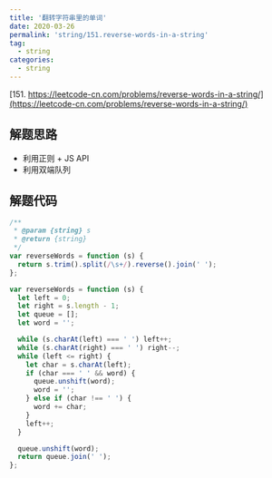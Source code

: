 ```yaml
---
title: '翻转字符串里的单词'
date: 2020-03-26
permalink: 'string/151.reverse-words-in-a-string'
tag:
  - string
categories:
  - string
---
```


[151. https://leetcode-cn.com/problems/reverse-words-in-a-string/](https://leetcode-cn.com/problems/reverse-words-in-a-string/)

## 解题思路

- 利用正则 + JS API
- 利用双端队列

## 解题代码

```js
/**
 * @param {string} s
 * @return {string}
 */
var reverseWords = function (s) {
  return s.trim().split(/\s+/).reverse().join(' ');
};

var reverseWords = function (s) {
  let left = 0;
  let right = s.length - 1;
  let queue = [];
  let word = '';

  while (s.charAt(left) === ' ') left++;
  while (s.charAt(right) === ' ') right--;
  while (left <= right) {
    let char = s.charAt(left);
    if (char === ' ' && word) {
      queue.unshift(word);
      word = '';
    } else if (char !== ' ') {
      word += char;
    }
    left++;
  }

  queue.unshift(word);
  return queue.join(' ');
};
```
